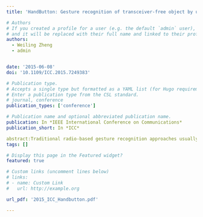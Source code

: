 ```yaml
---
title: 'HandButton: Gesture recognition of transceiver-free object by using wireless networks'

# Authors
# If you created a profile for a user (e.g. the default `admin` user), write the username (folder name) here
# and it will be replaced with their full name and linked to their profile.
authors:
  - Weiling Zheng
  - admin


date: '2015-06-08'
doi: '10.1109/ICC.2015.7249383'

# Publication type.
# Accepts a single type but formatted as a YAML list (for Hugo requirements).
# Enter a publication type from the CSL standard.
# journal, conference
publication_types: ['conference']

# Publication name and optional abbreviated publication name.
publication: In *IEEE International Conference on Communications*
publication_short: In *ICC*

abstract:Traditional radio-based gesture recognition approaches usually require the target to carry a device (e.g., an EMG sensor or an accelerometer sensor). However, such requirement cannot be satisfied in many applications. For example, in smart home, users want to control the light on/off by hand gesture, without carrying any device. To overcome this draw-back, in this paper, we propose two algorithms able to recognize the target gesture (mainly the human hand gesture) without carrying any device, based on just Radio Signal Strength Indicator (RSSI). Our platform utilizes only 6 telosB sensor nodes and is with a very easy deployment. Experiment results show that the successful recognition radio can reach around 80% in our system. 
tags: []

# Display this page in the Featured widget?
featured: true

# Custom links (uncomment lines below)
# links:
# - name: Custom Link
#   url: http://example.org

url_pdf: '2015_ICC_Handbutton.pdf'

---
```

